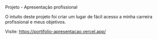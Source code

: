 Projeto - Apresentação profissional

O intuito deste projeto foi criar um lugar de fácil acesso a minha carreira profissional e meus objetivos.

Visite: https://portifolio-apresentacao.vercel.app/
